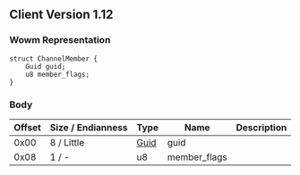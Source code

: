 ## Client Version 1.12

### Wowm Representation
```rust,ignore
struct ChannelMember {
    Guid guid;
    u8 member_flags;
}
```
### Body
| Offset | Size / Endianness | Type | Name | Description |
| ------ | ----------------- | ---- | ---- | ----------- |
| 0x00 | 8 / Little | [Guid](../spec/packed-guid.md) | guid |  |
| 0x08 | 1 / - | u8 | member_flags |  |
